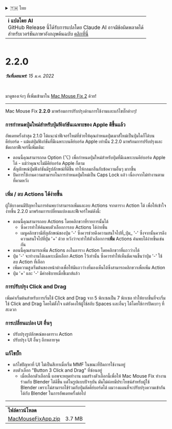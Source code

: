 <details>
<summary>🇹🇭 ไทย</summary>

[🇬🇧 English (GitHub)](https://github.com/noah-nuebling/mac-mouse-fix/releases/tag/2.2.0)\
[🇦🇩 Català](https://redirect.macmousefix.com/?target=mmf-release&tag=2.2.0&locale=ca)\
[🇩🇪 Deutsch](https://redirect.macmousefix.com/?target=mmf-release&tag=2.2.0&locale=de)\
[🇪🇸 Español](https://redirect.macmousefix.com/?target=mmf-release&tag=2.2.0&locale=es)\
[🇫🇷 Français](https://redirect.macmousefix.com/?target=mmf-release&tag=2.2.0&locale=fr)\
[🇮🇩 Indonesia](https://redirect.macmousefix.com/?target=mmf-release&tag=2.2.0&locale=id)\
[🇮🇹 Italiano](https://redirect.macmousefix.com/?target=mmf-release&tag=2.2.0&locale=it)\
[🇭🇺 Magyar](https://redirect.macmousefix.com/?target=mmf-release&tag=2.2.0&locale=hu)\
[🇳🇱 Nederlands](https://redirect.macmousefix.com/?target=mmf-release&tag=2.2.0&locale=nl)\
[🇵🇱 Polski](https://redirect.macmousefix.com/?target=mmf-release&tag=2.2.0&locale=pl)\
[🇧🇷 Português (Brasil)](https://redirect.macmousefix.com/?target=mmf-release&tag=2.2.0&locale=pt-BR)\
[🇵🇹 Português (Portugal)](https://redirect.macmousefix.com/?target=mmf-release&tag=2.2.0&locale=pt-PT)\
[🇷🇴 Română](https://redirect.macmousefix.com/?target=mmf-release&tag=2.2.0&locale=ro)\
[🇸🇪 Svenska](https://redirect.macmousefix.com/?target=mmf-release&tag=2.2.0&locale=sv)\
[🇻🇳 Tiếng Việt](https://redirect.macmousefix.com/?target=mmf-release&tag=2.2.0&locale=vi)\
[🇹🇷 Türkçe](https://redirect.macmousefix.com/?target=mmf-release&tag=2.2.0&locale=tr)\
[🇨🇿 Čeština](https://redirect.macmousefix.com/?target=mmf-release&tag=2.2.0&locale=cs)\
[🇬🇷 Ελληνικά](https://redirect.macmousefix.com/?target=mmf-release&tag=2.2.0&locale=el)\
[🇷🇺 Русский](https://redirect.macmousefix.com/?target=mmf-release&tag=2.2.0&locale=ru)\
[🇺🇦 Українська](https://redirect.macmousefix.com/?target=mmf-release&tag=2.2.0&locale=uk)\
[🇮🇱 עברית](https://redirect.macmousefix.com/?target=mmf-release&tag=2.2.0&locale=he)\
[🇸🇦 العربية](https://redirect.macmousefix.com/?target=mmf-release&tag=2.2.0&locale=ar)\
[🇮🇳 हिन्दी](https://redirect.macmousefix.com/?target=mmf-release&tag=2.2.0&locale=hi)\
**🇹🇭 ไทย**\
[🇨🇳 中文 (简体)](https://redirect.macmousefix.com/?target=mmf-release&tag=2.2.0&locale=zh-Hans)\
[🇨🇳 中文 (繁體)](https://redirect.macmousefix.com/?target=mmf-release&tag=2.2.0&locale=zh-Hant)\
[🇭🇰 中文（香港)](https://redirect.macmousefix.com/?target=mmf-release&tag=2.2.0&locale=zh-HK)\
[🇯🇵 日本語](https://redirect.macmousefix.com/?target=mmf-release&tag=2.2.0&locale=ja)\
[🇰🇷 한국어](https://redirect.macmousefix.com/?target=mmf-release&tag=2.2.0&locale=ko)\
[Help translate Mac Mouse Fix to different languages!](https://github.com/noah-nuebling/mac-mouse-fix/discussions/731)
</details>
<table align=><td>
<b>ℹ️ แปลโดย AI</b><br>
GitHub Release นี้ได้รับการแปลโดย Claude AI อาจมีข้อผิดพลาดได้<br>
สำหรับเวอร์ชันภาษาอังกฤษต้นฉบับ <a href="https://github.com/noah-nuebling/mac-mouse-fix/releases/tag/2.2.0">คลิกที่นี่</a>
</td></table>

<table></table>

# 2.2.0
***วันที่เผยแพร่:** 15 ม.ค. 2022*

<br>

มาดูของเจ๋งๆ ที่เพิ่มเข้ามาใน [Mac Mouse Fix 2](https://redirect.macmousefix.com/?target=mmf-release&tag=2.0.0&locale=th) ด้วย!

---

Mac Mouse Fix **2.2.0** มาพร้อมการปรับปรุงด้านการใช้งานและแก้ไขบั๊กต่างๆ!

### การกำหนดปุ่มใหม่สำหรับปุ่มฟังก์ชันเฉพาะของ Apple ดีขึ้นแล้ว

อัพเดทครั้งล่าสุด 2.1.0 ได้แนะนำฟีเจอร์ใหม่ที่ช่วยให้คุณกำหนดปุ่มเมาส์ใหม่เป็นปุ่มใดก็ได้บนคีย์บอร์ด - แม้แต่ปุ่มฟังก์ชันที่มีเฉพาะบนคีย์บอร์ด Apple เท่านั้น 2.2.0 มาพร้อมการปรับปรุงและขัดเกลาฟีเจอร์นี้เพิ่มเติม:

- ตอนนี้คุณสามารถกด Option (⌥) เพื่อกำหนดปุ่มใหม่สำหรับปุ่มที่มีเฉพาะบนคีย์บอร์ด Apple ได้ - แม้ว่าคุณจะไม่มีคีย์บอร์ด Apple ก็ตาม
- สัญลักษณ์ปุ่มฟังก์ชันมีรูปลักษณ์ที่ดีขึ้น ทำให้กลมกลืนกับข้อความอื่นๆ มากขึ้น
- ปิดการใช้งานความสามารถในการกำหนดปุ่มใหม่เป็น Caps Lock แล้ว เนื่องจากไม่ทำงานตามที่คาดหวัง

### เพิ่ม / ลบ Actions ได้ง่ายขึ้น

ผู้ใช้บางคนมีปัญหาในการค้นพบว่าสามารถเพิ่มและลบ Actions จากตาราง Action ได้ เพื่อให้เข้าใจง่ายขึ้น 2.2.0 มาพร้อมการเปลี่ยนแปลงและฟีเจอร์ใหม่ดังนี้:

- ตอนนี้คุณสามารถลบ Actions โดยคลิกขวาที่รายการนั้นได้
  - ซึ่งควรทำให้ค้นพบตัวเลือกการลบ Actions ได้ง่ายขึ้น
  - เมนูคลิกขวามีสัญลักษณ์ของปุ่ม '-' ซึ่งควรช่วยดึงความสนใจไปที่_ปุ่ม_ '-' ซึ่งจากนั้นควรดึงความสนใจไปที่ปุ่ม '+' ด้วย หวังว่าจะทำให้ตัวเลือกการ**เพิ่ม** Actions ค้นพบได้ง่ายขึ้นเช่นกัน
- ตอนนี้คุณสามารถเพิ่ม Actions ลงในตาราง Action โดยคลิกขวาที่แถวว่างได้
- ปุ่ม '-' จะทำงานได้เฉพาะเมื่อเลือก Action ไว้เท่านั้น ซึ่งควรทำให้เห็นชัดเจนขึ้นว่าปุ่ม '-' ใช้ลบ Action ที่เลือก
- เพิ่มความสูงเริ่มต้นของหน้าต่างเพื่อให้มีแถวว่างที่มองเห็นได้ซึ่งสามารถคลิกขวาเพื่อเพิ่ม Action
- ปุ่ม '+' และ '-' มีคำอธิบายเมื่อชี้เมาส์แล้ว

### การปรับปรุง Click and Drag

เพิ่มค่าเริ่มต้นสำหรับการเริ่มใช้ Click and Drag จาก 5 พิกเซลเป็น 7 พิกเซล ทำให้ยากขึ้นที่จะเริ่มใช้ Click and Drag โดยไม่ตั้งใจ แต่ยังคงให้ผู้ใช้สลับ Spaces และอื่นๆ ได้โดยใช้การปัดเบาๆ ที่สะดวก

### การเปลี่ยนแปลง UI อื่นๆ

- ปรับปรุงรูปลักษณ์ของตาราง Action
- ปรับปรุง UI อื่นๆ อีกหลายจุด

### แก้ไขบั๊ก

- แก้ไขปัญหาที่ UI ไม่เป็นสีเทาเมื่อเริ่ม MMF ในขณะที่ปิดการใช้งานอยู่
- ลบตัวเลือก "Button 3 Click and Drag" ที่ซ่อนอยู่
  - เมื่อเลือกตัวเลือกนี้ แอพจะหยุดทำงาน ผมสร้างตัวเลือกนี้เพื่อให้ Mac Mouse Fix ทำงานร่วมกับ Blender ได้ดีขึ้น แต่ในรูปแบบปัจจุบัน มันไม่ค่อยมีประโยชน์สำหรับผู้ใช้ Blender เพราะไม่สามารถใช้ร่วมกับปุ่มลัดคีย์บอร์ดได้ ผมวางแผนที่จะปรับปรุงความเข้ากันได้กับ Blender ในการอัพเดทครั้งต่อไป

---

<table align="start">
<tr>
    <td colspan=2>
        <b>ไฟล์ดาวน์โหลด</b>
    </td>
</tr>
<tr>
    <td><a href="https://github.com/noah-nuebling/mac-mouse-fix/releases/download/2.2.0/MacMouseFixApp.zip">MacMouseFixApp.zip</a></td>
    <td>3.7 MB</td>
</tr>
</table>